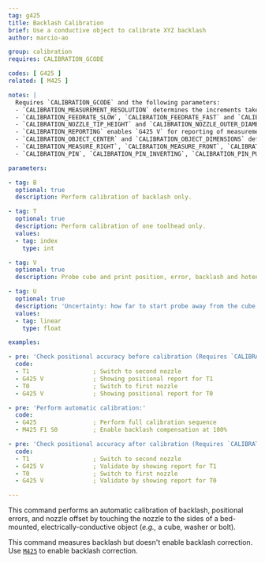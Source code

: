 ```yaml
---
tag: g425
title: Backlash Calibration
brief: Use a conductive object to calibrate XYZ backlash
author: marcio-ao

group: calibration
requires: CALIBRATION_GCODE

codes: [ G425 ]
related: [ M425 ]

notes: |
  Requires `CALIBRATION_GCODE` and the following parameters:
  - `CALIBRATION_MEASUREMENT_RESOLUTION` determines the increments taken in mm when performing measurements.
  - `CALIBRATION_FEEDRATE_SLOW`, `CALIBRATION_FEEDRATE_FAST` and `CALIBRATION_FEEDRATE_TRAVEL` determine the speed of motion during the calibration.
  - `CALIBRATION_NOZZLE_TIP_HEIGHT` and `CALIBRATION_NOZZLE_OUTER_DIAMETER` refer to the conical part of the nozzle tip.
  - `CALIBRATION_REPORTING` enables `G425 V` for reporting of measurements.
  - `CALIBRATION_OBJECT_CENTER` and `CALIBRATION_OBJECT_DIMENSIONS` define the true location and dimensions of a cube/bolt/washer mounted on the bed.
  - `CALIBRATION_MEASURE_RIGHT`, `CALIBRATION_MEASURE_FRONT`, `CALIBRATION_MEASURE_LEFT` and `CALIBRATION_MEASURE_BACK` define the usable touch points. Comment out any sides which are unreachable by the probe. For best results, all four sides should be reachable.
  - `CALIBRATION_PIN`, `CALIBRATION_PIN_INVERTING`, `CALIBRATION_PIN_PULLDOWN` and `CALIBRATION_PIN_PULLUP` configure the pin used for calibration. For example, if the nozzle is grounded, the calibation cube would be connected to a digital input pin with a pull-up enabled.

parameters:

- tag: B
  optional: true
  description: Perform calibration of backlash only.

- tag: T
  optional: true
  description: Perform calibration of one toolhead only.
  values:
  - tag: index
    type: int

- tag: V
  optional: true
  description: Probe cube and print position, error, backlash and hotend offset. (Requires `CALIBRATION_REPORTING`)

- tag: U
  optional: true
  description: 'Uncertainty: how far to start probe away from the cube (mm)'
  values:
  - tag: linear
    type: float

examples:

- pre: 'Check positional accuracy before calibration (Requires `CALIBRATION_REPORTING`):'
  code:
  - T1                  ; Switch to second nozzle
  - G425 V              ; Showing positional report for T1
  - T0                  ; Switch to first nozzle
  - G425 V              ; Showing positional report for T0

- pre: 'Perform automatic calibration:'
  code:
  - G425                ; Perform full calibration sequence
  - M425 F1 S0          ; Enable backlash compensation at 100%

- pre: 'Check positional accuracy after calibration (Requires `CALIBRATION_REPORTING`):'
  code:
  - T1                  ; Switch to second nozzle
  - G425 V              ; Validate by showing report for T1
  - T0                  ; Switch to first nozzle
  - G425 V              ; Validate by showing report for T0

---
```


This command performs an automatic calibration of backlash, positional errors, and nozzle offset by touching the nozzle to the sides of a bed-mounted, electrically-conductive object (_e.g.,_ a cube, washer or bolt).

This command measures backlash but doesn't enable backlash correction. Use [`M425`](/docs/gcode/M425.html) to enable backlash correction.
